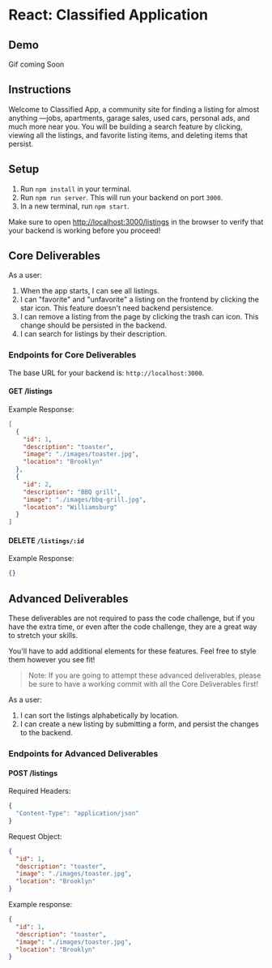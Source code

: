 # React: Classified Application

## Demo

Gif coming Soon

## Instructions

Welcome to Classified App, a community site for finding a listing for almost anything —jobs, apartments, garage sales, used cars, personal ads, and much more near you. You will be building a search feature by clicking, viewing all the listings, and favorite listing items, and deleting items that persist.

## Setup

1. Run `npm install` in your terminal.
2. Run `npm run server`. This will run your backend on port `3000`.
3. In a new terminal, run `npm start`.

Make sure to open [http://localhost:3000/listings](http://localhost:3000/listings)
in the browser to verify that your backend is working before you proceed!

## Core Deliverables

As a user:

1. When the app starts, I can see all listings.
2. I can "favorite" and "unfavorite" a listing on the frontend by clicking the
   star icon. This feature doesn't need backend persistence.
3. I can remove a listing from the page by clicking the trash can icon. This
   change should be persisted in the backend.
4. I can search for listings by their description.

### Endpoints for Core Deliverables

The base URL for your backend is: `http://localhost:3000`.

#### GET /listings

Example Response:

```json
[
  {
    "id": 1,
    "description": "toaster",
    "image": "./images/toaster.jpg",
    "location": "Brooklyn"
  },
  {
    "id": 2,
    "description": "BBQ grill",
    "image": "./images/bbq-grill.jpg",
    "location": "Williamsburg"
  }
]
```

#### DELETE `/listings/:id`

Example Response:

```json
{}
```

## Advanced Deliverables

These deliverables are not required to pass the code challenge, but if you have
the extra time, or even after the code challenge, they are a great way to
stretch your skills.

You'll have to add additional elements for these features. Feel free to style
them however you see fit!

> Note: If you are going to attempt these advanced deliverables, please be sure
> to have a working commit with all the Core Deliverables first!

As a user:

1. I can sort the listings alphabetically by location.
2. I can create a new listing by submitting a form, and persist the changes to the backend.

### Endpoints for Advanced Deliverables

#### POST /listings

Required Headers:

```js
{
  "Content-Type": "application/json"
}
```

Request Object:

```json
{
  "id": 1,
  "description": "toaster",
  "image": "./images/toaster.jpg",
  "location": "Brooklyn"
}
```

Example response:

```json
{
  "id": 1,
  "description": "toaster",
  "image": "./images/toaster.jpg",
  "location": "Brooklyn"
}
```
